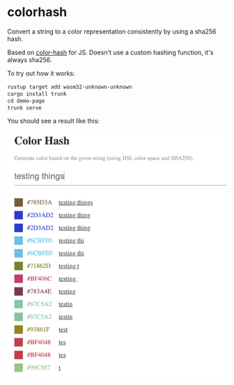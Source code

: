 # colorhash

Convert a string to a color representation consistently by using a sha256 hash.

Based on [color-hash](https://github.com/zenozeng/color-hash/) for JS. Doesn't use a custom hashing function, it's always sha256.

To try out how it works:

```
rustup target add wasm32-unknown-unknown
cargo install trunk
cd demo-page
trunk serve
```

You should see a result like this:

![Demo page](https://raw.githubusercontent.com/berkus/colorhash/main/colorhash-demo.png)
